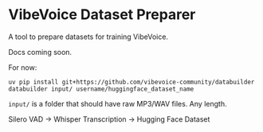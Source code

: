 # VibeVoice Dataset Preparer

A tool to prepare datasets for training VibeVoice.

Docs coming soon.

For now:
```
uv pip install git+https://github.com/vibevoice-community/databuilder
databuilder input/ username/huggingface_dataset_name
```

`input/` is a folder that should have raw MP3/WAV files. Any length.

Silero VAD -> Whisper Transcription -> Hugging Face Dataset